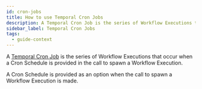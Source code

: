 ```yaml
---
id: cron-jobs
title: How to use Temporal Cron Jobs
description: A Temporal Cron Job is the series of Workflow Executions that occur when a Cron Schedule is provided in the call to spawn a Workflow Execution.
sidebar_label: Temporal Cron Jobs
tags:
  - guide-context
---
```


A [Temporal Cron Job](/concepts/what-is-a-temporal-cron-job) is the series of Workflow Executions that occur when a Cron Schedule is provided in the call to spawn a Workflow Execution.

A Cron Schedule is provided as an option when the call to spawn a Workflow Execution is made.
